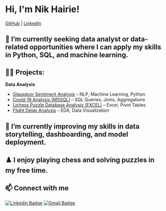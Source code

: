 <h1>Hi, I'm Nik Hairie!</h1>
<p>
  <a href="https://github.com/Nik-Hairie">GitHub</a> |
  <a href="https://www.linkedin.com/in/nikhairie2000/">LinkedIn</a>
</p>

<h2>🔭 I’m currently seeking data analyst or data-related opportunities where I can apply my skills in Python, SQL, and machine learning.</h2>

<h2>👨‍💻 Projects:</h2>

<b>Data Analysis</b>
- [Glassdoor Sentiment Analysis](https://github.com/Nik-Hairie/glassdoor-sentiment-analysis) – NLP, Machine Learning, Python
- [Covid-19 Analysis (MSSQL)](https://github.com/Nik-Hairie/Covid-19-Analysis) – SQL Queries, Joins, Aggregations
- [Lichess Puzzle Database Analysis (EXCEL)](https://github.com/Nik-Hairie/Lichess-Puzzle-Database-Analysis) – Excel, Pivot Tables
- [Flight Delay Analysis](https://github.com/Nik-Hairie/Flight-Delay-Analysis) – EDA, Data Visualization

<h2>🌱 I’m currently improving my skills in data storytelling, dashboarding, and model deployment.</h2>

<h2>♟️ I enjoy playing chess and solving puzzles in my free time.</h2>

<h2>📫 Connect with me</h2>

[![Linkedin Badge](https://img.shields.io/badge/-LinkedIn-blue?style=flat-square&logo=Linkedin&logoColor=white&link=https://www.linkedin.com/in/nikhairie2000/)](https://www.linkedin.com/in/nikhairie2000/)
[![Gmail Badge](https://img.shields.io/badge/-Gmail-c14438?style=flat-square&logo=Gmail&logoColor=white&link=mailto:nikhairie00@gmail.com)](mailto:nikhairie00@gmail.com)
